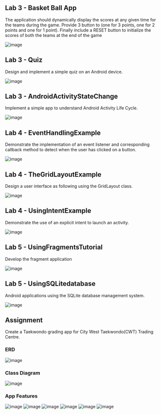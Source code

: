 ## Lab 3 - Basket Ball App 
The application should dynamically display the scores at any given time for the teams during the game. 
Provide 3 button to (one for 3 points, one for 2 points and one for 1 point).
Finally include a RESET button to initialize the scores of both the teams at the end of the game

![image](https://user-images.githubusercontent.com/25890761/37498372-1c62ad4a-2912-11e8-94bf-119a5ae7e436.png)

## Lab 3 - Quiz
Design and implement a simple quiz on an Android device.

![image](https://user-images.githubusercontent.com/25890761/37498157-c898acc4-2910-11e8-84bc-bdba456ec975.png)

## Lab 3 - AndroidActivityStateChange
Implement a simple app to understand Android Activity Life Cycle.

![image](https://user-images.githubusercontent.com/25890761/38243619-744ffaf4-377b-11e8-9990-230bceb686a2.png)

## Lab 4 - EventHandlingExample
Demonstrate the implementation of an event listener and corresponding callback method to detect when the user has clicked on a button. 

![image](https://user-images.githubusercontent.com/25890761/38244576-75defd54-377e-11e8-8401-2abcec30d68b.png)

## Lab 4 - TheGridLayoutExample
Design a user interface as following using the GridLayout class.

![image](https://user-images.githubusercontent.com/25890761/38244603-91214252-377e-11e8-8621-3c442217bc3a.png)

## Lab 4 - UsingIntentExample
Demonstrate the use of an explicit intent to launch an activity.

![image](https://user-images.githubusercontent.com/25890761/38244728-ed7e3406-377e-11e8-8cff-3c692ace3160.png)

## Lab 5 - UsingFragmentsTutorial
Develop the fragment application

![image](https://user-images.githubusercontent.com/25890761/38301991-9815abe0-3844-11e8-9cdf-722203889a4d.png)

## Lab 5 - UsingSQLitedatabase
Android applications using the SQLite database management system.

![image](https://user-images.githubusercontent.com/25890761/38421938-3f0452d2-39ec-11e8-9376-28f7e26ba81a.png)

## Assignment
Create a Taekwondo grading app for City West Taekwondo(CWT) Trading Centre.

### ERD
![image](https://user-images.githubusercontent.com/25890761/41650015-5fa73720-74c0-11e8-9edc-cf0e714cc50b.png)

### Class Diagram
![image](https://user-images.githubusercontent.com/25890761/41650024-659445ec-74c0-11e8-8759-38f828b208b9.png)

### App Features
![image](https://user-images.githubusercontent.com/25890761/41650290-04e340c6-74c1-11e8-835a-7814ccf05c34.png)
![image](https://user-images.githubusercontent.com/25890761/41650301-0af1ec7e-74c1-11e8-950a-e3195b79ab24.png)
![image](https://user-images.githubusercontent.com/25890761/41650323-185360b4-74c1-11e8-8698-0023a5b9e5b8.png)
![image](https://user-images.githubusercontent.com/25890761/41650328-1cde202e-74c1-11e8-8c95-88fabc70e261.png)
![image](https://user-images.githubusercontent.com/25890761/41650498-841de2b0-74c1-11e8-9c27-f9ba9522aabb.png)
![image](https://user-images.githubusercontent.com/25890761/41650525-96cdba16-74c1-11e8-9b54-25dbf759bd40.png)

